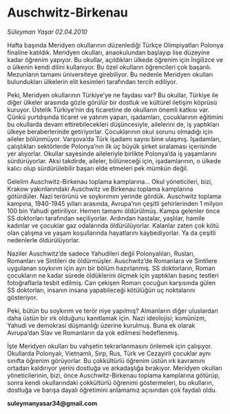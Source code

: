 # Auschwitz-Birkenau

*Süleyman Yaşar 02.04.2010*

<div class="yazi"><p>Hafta başında Meridyen okullarının düzenlediği Türkçe Olimpiyatları Polonya finaline katıldık. Meridyen okulları, anaokulundan başlayıp lise düzeyine kadar öğrenim yapıyor. Bu okullar, açıldıkları ülkede öğrenim için İngilizce ve o ülkenin kendi dilini kullanıyor. Bu özel okulların öğrencileri çok başarılı. Mezunların tamamı üniversiteye girebiliyor. Bu nedenle Meridyen okulları bulundukları ülkelerin elit kesimleri tarafından tercih ediliyor.</p>
<p>Peki, Meridyen okullarının Türkiye’ye ne faydası var? Bu okullar, Türkiye ile diğer ülkeler arasında gözle görülür bir dostluk ve kültürel iletişim köprüsü kuruyor. Üstelik Türkiye’nin dış ticaretine de okulların önemli katkısı var. Çünkü yurtdışında ticaret ve yatırım yapan, işadamları, çocuklarının eğitimini bu okullarda devam ettirebilecekleri düşüncesiyle, ailelerini de, iş yaptıkları ülkeye beraberlerinde getiriyorlar. Çocuklarının okul sorunu olmadığı için aileler bölünmüyor. Varşova’da Türk işadamı sayısı bine ulaşmış. İşadamları, çalıştıkları sektörlerde Polonya’nın ilk üç büyük şirket sıralaması içerisinde yer alıyorlar. Okullar sayesinde aileleriyle birlikte Polonya’da iş yaşamlarını sürdürüyorlar. Aksi takdirde, aileler, bölüneceği için, işadamlarının, o ülkede kalıcı olup sürdürülebilir başarı elde etmeleri pek mümkün değil.</p>
<p>Gelelim Auschwitz-Birkenau toplama kamplarına... Okul yöneticileri, bizi, Krakow yakınlarındaki Auschwitz ve Birkenau toplama kamplarına götürdüler. Nazi terörünü ve soykırımını yerinde gördük. Auschwitz toplama kampına, 1940-1945 yılları arasında, Avrupa’nın çeşitli şehirlerinden 1 milyon 100 bin Yahudi getiriliyor. Hemen tamamı öldürülmüş. Kampa gelenler önce SS doktorları tarafından seçiliyorlar. Ardından hastalar, yaşlılar, hamile kadınlar ve çocuklar gaz odalarında öldürülüyorlar. Kalanlar zaten çok kötü olan çalışma ve yaşam koşullarında hayatlarını kaybediyorlar. Ya da çeşitli nedenlerle öldürülüyorlar.</p>
<p>Naziler Auschwitz’de sadece Yahudileri değil Polonyalıları, Rusları, Romanları ve Sintileri de öldürmüşler. Auschwitz’de Romanlara ve Sintilere uygulanan soykırım için ayrı bir bölüm hazırlanmış. SS doktorların, Roman çocukların ne kadar sürede öldüklerini ölçmek için yaptıkları basınç testleri fotoğraflarla tesbit edilmiş. Can çekişen Roman çocuğun karşısında gülen SS doktorları, insanın insana yapabileceği kötülüğün uç noktalarını gösteriyor. </p>
<p>Peki, bütün bu soykırım ve terör niye yapılmış? Almanların diğer uluslardan daha üstün bir ırk olduğunu kanıtlamak için. Nazi ideolojisi; komünizm, Yahudi ve demokrasi düşmanlığı üzerine kurulmuş. Buna ek olarak Avrupa’dan Slav ve Romanların da yok edilmesi hedeflenmiş. </p>
<p>İşte Meridyen okulları bu vahşetin tekrarlanmasını önlemek için çalışıyor. Okullarda Polonyalı, Vietnamlı, Sırp, Rus, Türk ve Cezayirli çocuklar aynı sınıfta öğrenim görüyorlar. Bu çokkültürlü öğrenim üstün ırk kavramını ortadan kaldırıyor yerini dostluğa ve arkadaşlığa bırakıyor. Meridyen okulları yöneticilerinin, bizi, önce Auschwitz-Birkenau toplama kamplarına götürüp, sonra kendi okullarındaki çokkültürlü öğrenimi göstermeleri, bu okulların, dostluğa ve barışa dayalı öğretimini anlamamız açısından çok faydalı oldu.</p>
<p><b>suleymanyasar34@gmail.com</b><i></i></p></div>
